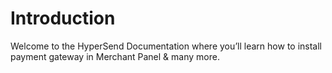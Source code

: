 # Introduction
Welcome to the HyperSend Documentation where you’ll learn how to install payment gateway in Merchant Panel & many more.
